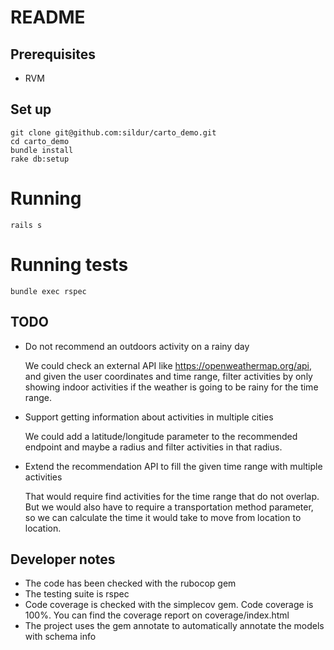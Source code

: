 # README

## Prerequisites

* RVM

## Set up
```shell script
git clone git@github.com:sildur/carto_demo.git
cd carto_demo
bundle install
rake db:setup
```

# Running
```shell script
rails s
```

# Running tests
```shell script
bundle exec rspec
```
## TODO
* Do not recommend an outdoors activity on a rainy day

  We could check an external API like https://openweathermap.org/api, and
  given the user coordinates and time range, filter activities by only 
  showing indoor activities if the weather is going to be rainy for
  the time range.
* Support getting information about activities in multiple cities
  
  We could add a latitude/longitude parameter to the recommended endpoint
  and maybe a radius and filter activities in that radius.
* Extend the recommendation API to fill the given time range with multiple activities

   That would require find activities for the time range that do not overlap. But 
   we would also have to require a transportation method parameter, so we
   can calculate the time it would take to move from location to location.

## Developer notes
* The code has been checked with the rubocop gem
* The testing suite is rspec
* Code coverage is checked with the simplecov gem. Code coverage is 100%. You 
can find the coverage report on coverage/index.html
* The project uses the gem annotate to automatically annotate the models with 
schema info
